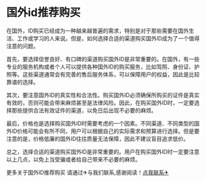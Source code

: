 # 国外id推荐购买

在国外，ID购买已经成为一种越来越普遍的需求，特别是对于那些需要在国外生活、工作或学习的人来说。但是，如何选择合适的渠道购买国外ID成为了一个值得注意的问题。

首先，要选择信誉良好、有口碑的渠道购买国外ID是非常重要的。在国外，有一些专业的服务机构或者个人可以提供各种国外ID的购买服务，比如驾照、身份证、护照等。这些渠道通常会有完善的售后服务体系，可以保障用户的权益，因此是比较靠谱的选择。

其次，要注意国外ID的真实性和合法性。购买国外ID必须确保所购买的证件是真实有效的，否则可能会带来麻烦甚至是法律风险。因此，在购买国外ID时，一定要选择那些提供合法有效证件的渠道，以免日后出现不必要的麻烦。

最后，价格也是选择购买国外ID时需要考虑的一个因素。不同渠道、不同类型的国外ID价格可能会有所不同，用户可以根据自己的实际需求和预算进行选择。但是要注意的是，价格低廉的国外ID往往质量无法保障，因此不建议盲目追求低价。

总之，选择合适的渠道购买国外ID是非常重要的。用户在购买国外ID时一定要注意以上几点，以免上当受骗或者给自己带来不必要的麻烦。

更多关于国外ID推荐购买 请通过✈与我们联系,感谢阅读！[点我联系✈](https://ai.G208.com)